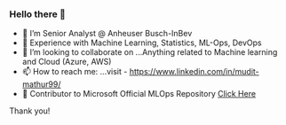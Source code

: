### Hello there 👋

- 🔭 I’m Senior Analyst @ Anheuser Busch-InBev
- 🌱 Experience with Machine Learning, Statistics, ML-Ops, DevOps  
- 👯 I’m looking to collaborate on ...Anything related to Machine learning and Cloud (Azure, AWS)
- 📫 How to reach me: ...visit - https://www.linkedin.com/in/mudit-mathur99/
- 🥇 Contributor to Microsoft Official MLOps Repository [Click Here](https://github.com/microsoft/MLOpsPython/issues/319#issuecomment-1003524345)

Thank you!
